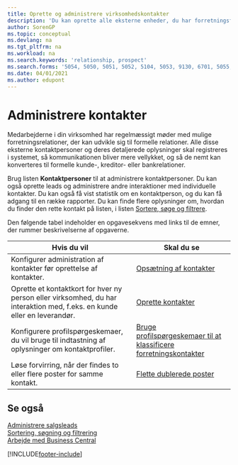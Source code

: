 ```yaml
---
title: Oprette og administrere virksomhedskontakter
description: 'Du kan oprette alle eksterne enheder, du har forretningsforhold til (f.eks. kundeemner, debitorer, kreditorer og konsulenter) som kontaktpersoner.'
author: SorenGP
ms.topic: conceptual
ms.devlang: na
ms.tgt_pltfrm: na
ms.workload: na
ms.search.keywords: 'relationship, prospect'
ms.search.forms: '5054, 5050, 5051, 5052, 5104, 5053, 9130, 6701, 5055, 1604'
ms.date: 04/01/2021
ms.author: edupont
---
```

# <a name="managing-contacts" />Administrere kontakter

Medarbejderne i din virksomhed har regelmæssigt møder med mulige forretningsrelationer, der kan udvikle sig til formelle relationer. Alle disse eksterne kontaktpersoner og deres detaljerede oplysninger skal registreres i systemet, så kommunikationen bliver mere vellykket, og så de nemt kan konverteres til formelle kunde-, kreditor- eller bankrelationer.

Brug listen **Kontaktpersoner** til at administrere kontaktpersoner. Du kan også oprette leads og administrere andre interaktioner med individuelle kontakter. Du kan også få vist statistik om en kontaktperson, og du kan få adgang til en række rapporter. Du kan finde flere oplysninger om, hvordan du finder den rette kontakt på listen, i listen [Sortere, søge og filtrere](ui-enter-criteria-filters.md).  

Den følgende tabel indeholder en opgavesekvens med links til de emner, der rummer beskrivelserne af opgaverne.

| Hvis du vil | Skal du se |
| --- | --- |
| Konfigurer administration af kontakter før oprettelse af kontakter. |[Opsætning af kontakter](marketing-setup-contacts.md) |
| Oprette et kontaktkort for hver ny person eller virksomhed, du har interaktion med, f.eks. en kunde eller en leverandør. |[Oprette kontakter](marketing-create-contact-companies.md) |
|Konfigurere profilspørgeskemaer, du vil bruge til indtastning af oplysninger om kontaktprofiler.|[Bruge profilspørgeskemaer til at klassificere forretningskontakter](marketing-create-contact-profile-questionnaire.md)|
|Løse forvirring, når der findes to eller flere poster for samme kontakt.|[Flette dublerede poster](sales-how-merge-duplicate-records.md)|

## <a name="see-also" />Se også

[Administrere salgsleads](marketing-manage-sales-opportunities.md)  
[Sortering, søgning og filtrering](ui-enter-criteria-filters.md)  
[Arbejde med Business Central](ui-work-product.md)  


[!INCLUDE[footer-include](includes/footer-banner.md)]
